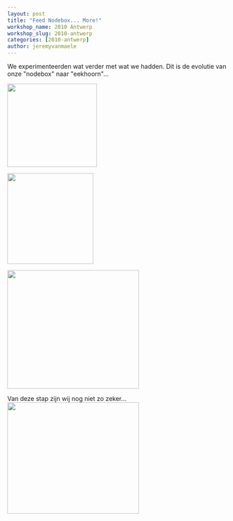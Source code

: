 ```yaml
---
layout: post
title: "Feed Nodebox... More!"
workshop_name: 2010 Antwerp
workshop_slug: 2010-antwerp
categories: [2010-antwerp]
author: jeremyvanmaele 
---
```

We experimenteerden wat verder met wat we hadden. Dit is de evolutie van onze "nodebox" naar "eekhoorn"...

<a href="http://workshops.nodebox.net/2010-2/wp-content/uploads/2010/02/Picture-13.png"><img class="alignnone size-full wp-image-212" src="http://workshops.nodebox.net/2010-2/wp-content/uploads/2010/02/Picture-13.png" alt="" width="204" height="190" /></a>

<a href="http://workshops.nodebox.net/2010-2/wp-content/uploads/2010/02/Picture-34.png"><img class="alignnone size-full wp-image-213" src="http://workshops.nodebox.net/2010-2/wp-content/uploads/2010/02/Picture-34.png" alt="" width="196" height="207" /></a>

<a href="http://workshops.nodebox.net/2010-2/wp-content/uploads/2010/02/Picture-7.png"><img class="alignnone size-medium wp-image-214" src="http://workshops.nodebox.net/2010-2/wp-content/uploads/2010/02/Picture-7-300x270.png" alt="" width="300" height="270" /></a>

Van deze stap zijn wij nog niet zo zeker...
<a href="http://workshops.nodebox.net/2010-2/wp-content/uploads/2010/02/Picture-8.png"><img class="alignnone size-medium wp-image-215" src="http://workshops.nodebox.net/2010-2/wp-content/uploads/2010/02/Picture-8-300x254.png" alt="" width="300" height="254" /></a>

